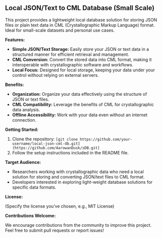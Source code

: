 ## Local JSON/Text to CML Database (Small Scale)

This project provides a lightweight local database solution for storing JSON files or plain text data in CML (Crystallographic Markup Language) format. Ideal for small-scale datasets and personal use cases.

**Features:**

* **Simple JSON/Text Storage:** Easily store your JSON or text data in a structured manner for efficient retrieval and management.
* **CML Conversion:** Convert the stored data into CML format, making it interoperable with crystallographic software and workflows.
* **Local Focus:** Designed for local storage, keeping your data under your control without relying on external servers.

**Benefits:**

* **Organization:** Organize your data effectively using the structure of JSON or text files.
* **CML Compatibility:** Leverage the benefits of CML for crystallographic data analysis.
* **Offline Accessibility:** Work with your data even without an internet connection.

**Getting Started:**

1. Clone the repository: `[git clone https://github.com/your-username/local-json-cml-db.git](https://github.com/AarowanDusk/sDB.git]` 
2. Follow the setup instructions included in the README file.

**Target Audience:**

* Researchers working with crystallographic data who need a local solution for storing and converting JSON/text files to CML format.
* Developers interested in exploring light-weight database solutions for specific data formats.

**License:**

(Specify the license you've chosen, e.g., MIT License)

**Contributions Welcome:**

We encourage contributions from the community to improve this project. Feel free to submit pull requests or report issues!
